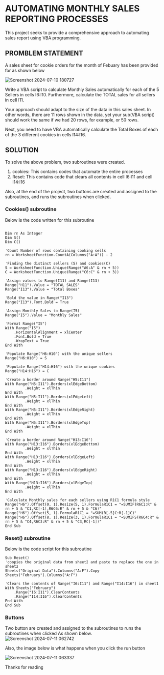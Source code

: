 # AUTOMATING MONTHLY SALES REPORTING PROCESSES
This project seeks to provide a comprehensive approach to automating sales report using VBA programming. 

## PROMBLEM STATEMENT
A sales sheet for cookie orders for the month of Febuary has been provided for as shown below

![Screenshot 2024-07-10 180727](https://github.com/dannieRope/Automating-Monthly-sales-Reporting-processes-VBA-Project/assets/132214828/640d9337-3e7a-4bd9-bb27-5a4f650dbe73)

Write a VBA script to calculate Monthly Sales automatically for each of the 5 Sellers  in cells I6:I10.  Furthermore, calculate the TOTAL sales for all sellers in cell I11. 

Your approach should adapt to the size of the data in this sales sheet.  In other words, there are 11 rows shown in the data, yet your sub(VBA script) should work the same if we had 20 rows, for example, or 50 rows.  

Next, you need to have VBA automatically calculate the Total Boxes of each of the 3 different cookies in cells I14:I16.

## SOLUTION
To solve the above problem, two subroutines were created.
1. cookies: This contains codes that automate the entire processes
2. Reset: This contains code that clears all contents in cell I6:I11 and cell I14:I16

Also, at the end of the project, two buttons are created and assigned to the subroutines, and runs the subroutines when clicked. 

### Cookies() subroutine 
Below is the code written for this subroutine 

```vba

Dim rn As Integer
Dim S()
Dim C()

'Count Number of rows containing cooking sells
rn = WorksheetFunction.CountA(Columns("A:A")) - 2

'Finding the distinct sellers (S) and cookies(C)
S = WorksheetFunction.Unique(Range("A6:A" & rn + 5))
C = WorksheetFunction.Unique(Range("C6:C" & rn + 3))

'Assign values to Range(I11) and Range(I13)
Range("H11").Value = "TOTAL SALES"
Range("I13").Value = "Total Boxes"

'Bold the value in Range("I13")
Range("I13").Font.Bold = True

'Assign Monthly Sales to Range(I5)
Range("I5").Value = "Monthly Sales"

'Format Range("I5")
With Range("I5")
    .HorizontalAlignment = xlCenter
    .Font.Bold = True
    .WrapText = True
End With

'Populate Range("H6:H10") with the unique sellers
Range("H6:H10") = S

'Populate Range("H14:H16") with the unique cookies
Range("H14:H16") = C

'Create a border around Range("H5:I11")
With Range("H5:I11").Borders(xlEdgeBottom)
         .Weight = xlThin
End With
With Range("H5:I11").Borders(xlEdgeLeft)
         .Weight = xlThin
End With
With Range("H5:I11").Borders(xlEdgeRight)
         .Weight = xlThin
End With
With Range("H5:I11").Borders(xlEdgeTop)
         .Weight = xlThin
End With

'Create a border around Range("H13:I16")
With Range("H13:I16").Borders(xlEdgeBottom)
         .Weight = xlThin
End With
With Range("H13:I16").Borders(xlEdgeLeft)
         .Weight = xlThin
End With
With Range("H13:I16").Borders(xlEdgeRight)
         .Weight = xlThin
End With
With Range("H13:I16").Borders(xlEdgeTop)
         .Weight = xlThin
End With

'Calculate Monthly sales for each sellers using R1C1 formula style
Range("H6").Offset(0, 1).Resize(5, 1).FormulaR1C1 = "=SUMIF(R6C1:R" & rn + 5 & "C1,RC[-1],R6C6:R" & rn + 5 & "C6)"
Range("H6").Offset(5, 1).FormulaR1C1 = "=SUM(R[-5]C:R[-1]C)"
Range("H6").Offset(8, 1).Resize(3, 1).FormulaR1C1 = "=SUMIFS(R6C4:R" & rn + 5 & "C4,R6C3:R" & rn + 5 & "C3,RC[-1])"
End Sub
```
### Reset() subroutine 
Below is the code script for this subroutine 

```vba
Sub Reset()
'coopies the original data from sheet2 and paste to replace the one in sheet2
Sheets("Original Data").Columns("A:F").Copy Sheets("February").Columns("A:F")

'Clears the contents of Range("I6:I11") and Range("I14:I16") in sheet1
With Sheets("February")
    .Range("I6:I11").ClearContents
    .Range("I14:I16").ClearContents
End With
End Sub
```

### Buttons
Two button are created and assigned to the subroutines to runs the subroutines when clicked
As shown below. 
![Screenshot 2024-07-11 062742](https://github.com/dannieRope/Automating-Monthly-sales-Reporting-processes-VBA-Project/assets/132214828/e1520d0b-e34f-45f6-8a4d-68e064ffd02d)

Also, the image below is what happens when you click the run button 

![Screenshot 2024-07-11 063337](https://github.com/dannieRope/Automating-Monthly-sales-Reporting-processes-VBA-Project/assets/132214828/134dafda-6929-488d-8aea-a8ae063d80cd)

Thanks for reading 





